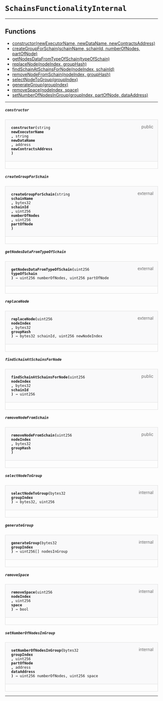 # `SchainsFunctionalityInternal`



--- 


## Functions

- [constructor(newExecutorName, newDataName, newContractsAddress)](#constructor)
- [createGroupForSchain(schainName, schainId, numberOfNodes, partOfNode)](#createGroupForSchain)
- [getNodesDataFromTypeOfSchain(typeOfSchain)](#getNodesDataFromTypeOfSchain)
- [replaceNode(nodeIndex, groupHash)](#replaceNode)
- [findSchainAtSchainsForNode(nodeIndex, schainId)](#findSchainAtSchainsForNode)
- [removeNodeFromSchain(nodeIndex, groupHash)](#removeNodeFromSchain)
- [selectNodeToGroup(groupIndex)](#selectNodeToGroup)
- [generateGroup(groupIndex)](#generateGroup)
- [removeSpace(nodeIndex, space)](#removeSpace)
- [setNumberOfNodesInGroup(groupIndex, partOfNode, dataAddress)](#setNumberOfNodesInGroup)

--- 




##### `constructor`

<div class="funcnameconstructor contract-function">
<h4 id="constructor">
<code>constructor(<span class="var-type">string</span>
newExecutorName
, <span class="var-type">string</span>
newDataName
, <span class="var-type">address</span>
newContractsAddress
)<span class="var-type"></span></code>
<span class="item">public</span>
</h4>
<div class="description">


</div>
</div>

##### `createGroupForSchain`

<div class="funcnamecreateGroupForSchain contract-function">
<h4 id="createGroupForSchain">
<code>createGroupForSchain(<span class="var-type">string</span>
schainName
, <span class="var-type">bytes32</span>
schainId
, <span class="var-type">uint256</span>
numberOfNodes
, <span class="var-type">uint256</span>
partOfNode
)<span class="var-type"></span></code>
<span class="item">external</span>
</h4>
<div class="description">


</div>
</div>

##### `getNodesDataFromTypeOfSchain`

<div class="funcnamegetNodesDataFromTypeOfSchain contract-function">
<h4 id="getNodesDataFromTypeOfSchain">
<code>getNodesDataFromTypeOfSchain(<span class="var-type">uint256</span>
typeOfSchain
)<span class="var-type"> → uint256 numberOfNodes, uint256 partOfNode</span></code>
<span class="item">external</span>
</h4>
<div class="description">


</div>
</div>

##### `replaceNode`

<div class="funcnamereplaceNode contract-function">
<h4 id="replaceNode">
<code>replaceNode(<span class="var-type">uint256</span>
nodeIndex
, <span class="var-type">bytes32</span>
groupHash
)<span class="var-type"> → bytes32 schainId, uint256 newNodeIndex</span></code>
<span class="item">external</span>
</h4>
<div class="description">


</div>
</div>

##### `findSchainAtSchainsForNode`

<div class="funcnamefindSchainAtSchainsForNode contract-function">
<h4 id="findSchainAtSchainsForNode">
<code>findSchainAtSchainsForNode(<span class="var-type">uint256</span>
nodeIndex
, <span class="var-type">bytes32</span>
schainId
)<span class="var-type"> → uint256</span></code>
<span class="item">public</span>
</h4>
<div class="description">


</div>
</div>

##### `removeNodeFromSchain`

<div class="funcnameremoveNodeFromSchain contract-function">
<h4 id="removeNodeFromSchain">
<code>removeNodeFromSchain(<span class="var-type">uint256</span>
nodeIndex
, <span class="var-type">bytes32</span>
groupHash
)<span class="var-type"></span></code>
<span class="item">public</span>
</h4>
<div class="description">


</div>
</div>

##### `selectNodeToGroup`

<div class="funcnameselectNodeToGroup contract-function">
<h4 id="selectNodeToGroup">
<code>selectNodeToGroup(<span class="var-type">bytes32</span>
groupIndex
)<span class="var-type"> → bytes32, uint256</span></code>
<span class="item">internal</span>
</h4>
<div class="description">


</div>
</div>

##### `generateGroup`

<div class="funcnamegenerateGroup contract-function">
<h4 id="generateGroup">
<code>generateGroup(<span class="var-type">bytes32</span>
groupIndex
)<span class="var-type"> → uint256[] nodesInGroup</span></code>
<span class="item">internal</span>
</h4>
<div class="description">


</div>
</div>

##### `removeSpace`

<div class="funcnameremoveSpace contract-function">
<h4 id="removeSpace">
<code>removeSpace(<span class="var-type">uint256</span>
nodeIndex
, <span class="var-type">uint256</span>
space
)<span class="var-type"> → bool</span></code>
<span class="item">internal</span>
</h4>
<div class="description">


</div>
</div>

##### `setNumberOfNodesInGroup`

<div class="funcnamesetNumberOfNodesInGroup contract-function">
<h4 id="setNumberOfNodesInGroup">
<code>setNumberOfNodesInGroup(<span class="var-type">bytes32</span>
groupIndex
, <span class="var-type">uint256</span>
partOfNode
, <span class="var-type">address</span>
dataAddress
)<span class="var-type"> → uint256 numberOfNodes, uint256 space</span></code>
<span class="item">internal</span>
</h4>
<div class="description">


</div>
</div>

--- 


<style>
    .contract-function {
        border-radius: var(--border-radius);
        border: solid 1px #ddd;
        max-width: 90vw;
        padding: 0;
        margin-top: 1em;
        margin-bottom: 1em;
        word-wrap: break-word;
    }

    .contract-function h4 {
        display: -webkit-box;
        display: -ms-flexbox;
        display: flex;
        -webkit-box-orient: horizontal;
        -webkit-box-direction: normal;
        -ms-flex-direction: row;
        flex-direction: row;
        -webkit-box-pack: justify;
        -ms-flex-pack: justify;
        justify-content: space-between;
        -ms-flex-line-pack: start;
        align-content: flex-start;
        padding: 0;
        margin: 1em;
        margin-bottom: 2em;
        position: relative;
        font-size: inherit;
    }

    .contract-function h4::before {
        content: "";
        display: block;
        position: absolute;
        height: 100%;
        width: 100%;
        -webkit-box-sizing: content-box;
        box-sizing: content-box;
        padding: 1em;
        margin: -1em;
        z-index: -10;
        background-color: #f9f9fa;
        border-bottom: solid 1px #ddd;
    }
    .anchor {
        display: inline-block;
        height: 1em;
        margin-left: -25px;
        opacity: 0;
        position: absolute;
        transition: opacity var(--transition-speed-sm) var(--transition-timing);
    }

    .contract-function h4 code {
        color: inherit;
        background-color: transparent;
        padding: 5px
    }

    .contract-function h4 .item {
        font-weight: 300;
        opacity: .8;
    }

    .contract-function .description{
        margin-left: 20px;
        padding: 5px
    }

    .contract-function .var-type {
         font-weight: 300;
    }
</style>